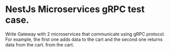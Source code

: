 # NestJs Microservices gRPC test case.

Write Gateway with 2 microservices that communicate using gRPC protocol.
For example, the first one adds data to the cart and the second one returns data from the cart.
from the cart.
